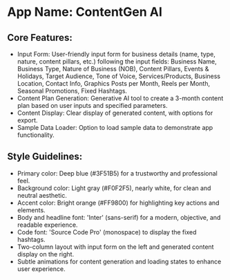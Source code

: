 # **App Name**: ContentGen AI

## Core Features:

- Input Form: User-friendly input form for business details (name, type, nature, content pillars, etc.) following the input fields: Business Name, Business Type, Nature of Business (NOB), Content Pillars, Events & Holidays, Target Audience, Tone of Voice, Services/Products, Business Location, Contact Info, Graphics Posts per Month, Reels per Month, Seasonal Promotions, Fixed Hashtags.
- Content Plan Generation: Generative AI tool to create a 3-month content plan based on user inputs and specified parameters.
- Content Display: Clear display of generated content, with options for export.
- Sample Data Loader: Option to load sample data to demonstrate app functionality.

## Style Guidelines:

- Primary color: Deep blue (#3F51B5) for a trustworthy and professional feel.
- Background color: Light gray (#F0F2F5), nearly white, for clean and neutral aesthetic.
- Accent color: Bright orange (#FF9800) for highlighting key actions and elements.
- Body and headline font: 'Inter' (sans-serif) for a modern, objective, and readable experience.
- Code font: 'Source Code Pro' (monospace) to display the fixed hashtags.
- Two-column layout with input form on the left and generated content display on the right.
- Subtle animations for content generation and loading states to enhance user experience.